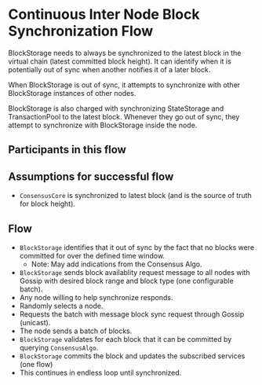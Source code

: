 # Continuous Inter Node Block Synchronization Flow <!-- tal can finish -->

BlockStorage needs to always be synchronized to the latest block in the virtual chain (latest committed block height). It can identify when it is potentially out of sync when another notifies it of a later block.

When BlockStorage is out of sync, it attempts to synchronize with other BlockStorage instances of other nodes.

BlockStorage is also charged with synchronizing StateStorage and TransactionPool to the latest block. Whenever they go out of sync, they attempt to synchronize with BlockStorage inside the node.

## Participants in this flow

## Assumptions for successful flow

* `ConsensusCore` is synchronized to latest block (and is the source of truth for block height).

## Flow

* `BlockStorage` identifies that it out of sync by the fact that no blocks were committed for over the defined time window.
    * Note: May add indications from the Consensus Algo.
* `BlockStorage` sends block availablity request message to all nodes with Gossip with desired block range and block type (one configurable batch).
* Any node willing to help synchronize responds.
* Randomly selects a node.
* Requests the batch with message block sync request through Gossip (unicast).
* The node sends a batch of blocks.
* `BlockStorage` validates for each block that it can be committed by querying `ConsensusAlgo`.
* `BlockStorage` commits the block and updates the subscribed services (one flow)
* This continues in endless loop until synchronized.